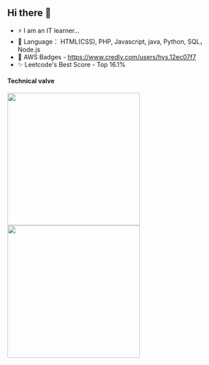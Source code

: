 ## Hi there 👋
- ⚡ I am an IT learner...
- 🔭 Language： HTML(CSS), PHP, Javascript, java, Python, SQL， Node.js
- 🌱 AWS Badges - https://www.credly.com/users/hys.12ec07f7
- ✨ Leetcode's Best Score - Top 16.1%

<h4>
Technical valve
</h4>

 <a href="https://skillicons.dev" target="_blank">
    <img src="https://skillicons.dev/icons?i=html,css,js,mysql,nodejs,java,git,aws,docker,powershell,php,postman,py,vscode,ubuntu,sqlite,npm&perline=8" width="300" />
  </a>

<img src="https://github-readme-stats.vercel.app/api/top-langs/?username=Salina-Huang&layout=compact&theme=transparent&hide_border=true" width="300">



 




